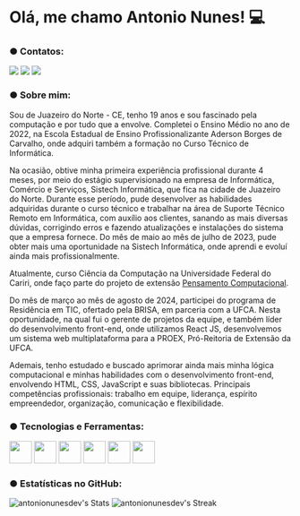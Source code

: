 # Olá, me chamo Antonio Nunes! 💻

### ● Contatos:
<div>
<a href="https://www.linkedin.com/in/antonionunesdev" target="_blank"><img loading="lazy" src="https://img.shields.io/badge/-LinkedIn-%230077B5?style=for-the-badge&logo=linkedin&logoColor=white" target="_blank"></a>   
<a href = "mailto:antonionunes.tec@gmail.com"><img loading="lazy" src="https://img.shields.io/badge/Gmail-D14836?style=for-the-badge&logo=gmail&logoColor=white" target="_blank"></a>
<a href="https://instagram.com/antonio.nunesz" target="_blank"><img loading="lazy" src="https://img.shields.io/badge/-Instagram-%23E4405F?style=for-the-badge&logo=instagram&logoColor=white" target="_blank"></a>
</div>

### ● Sobre mim:

<p>Sou de Juazeiro do Norte - CE, tenho 19 anos e sou fascinado pela computação e por tudo que a envolve. Completei o Ensino Médio no ano de 2022, na Escola Estadual de Ensino Profissionalizante Aderson Borges de Carvalho, onde adquiri também a formação no Curso Técnico de Informática.</p>

<p>Na ocasião, obtive minha primeira experiência profissional durante 4 meses, por meio do estágio supervisionado na empresa de Informática, Comércio e Serviços, Sistech Informática, que fica na cidade de Juazeiro do Norte. Durante esse período, pude desenvolver as habilidades adquiridas durante o curso técnico e trabalhar na área de Suporte Técnico Remoto em Informática, com auxílio aos clientes, sanando as mais diversas dúvidas, corrigindo erros e fazendo atualizações e instalações do sistema que a empresa fornece. Do mês de maio ao mês de julho de 2023, pude obter mais uma oportunidade na Sistech Informática, onde aprendi e evoluí ainda mais profissionalmente.</p>

<p>Atualmente, curso Ciência da Computação na Universidade Federal do Cariri, onde faço parte do projeto de extensão <a href="https://www.instagram.com/pcomputacionalufca/?utm_source=ig_web_button_share_sheet&igshid=OGQ5ZDc2ODk2ZA==">Pensamento Computacional</a>.</p>

<p>Do mês de março ao mês de agosto de 2024, participei do programa de Residência em TIC, ofertado pela BRISA, em parceria com a UFCA. Nesta oportunidade, na qual fui o gerente de projetos da equipe, e também líder do desenvolvimento front-end, onde utilizamos React JS, desenvolvemos um sistema web multiplataforma para a PROEX, Pró-Reitoria de Extensão da UFCA.</p>

<p>Ademais, tenho estudado e buscado aprimorar ainda mais minha lógica computacional e minhas habilidades com o desenvolvimento front-end, envolvendo HTML, CSS, JavaScript e suas bibliotecas. Principais competências profissionais: trabalho em equipe, liderança, espírito empreendedor, organização, comunicação e flexibilidade.</p>

### ● Tecnologias e Ferramentas:
<img src="https://cdn.jsdelivr.net/gh/devicons/devicon/icons/c/c-line.svg" width="40" height="40"/> <img src="https://cdn.jsdelivr.net/gh/devicons/devicon/icons/java/java-original-wordmark.svg" width="40" height="40"/> <img src="https://cdn.jsdelivr.net/gh/devicons/devicon/icons/html5/html5-plain-wordmark.svg" width="40" height="40"/> <img src="https://cdn.jsdelivr.net/gh/devicons/devicon/icons/css3/css3-plain-wordmark.svg" width="40" height="40"/> <img src="https://cdn.jsdelivr.net/gh/devicons/devicon/icons/javascript/javascript-original.svg" width="40" height="40"/> <img src="https://upload.wikimedia.org/wikipedia/commons/a/a7/React-icon.svg" width="40" height="40"/>

### ● Estatísticas no GitHub:
![antonionunesdev's Stats](https://github-readme-stats.vercel.app/api?username=antonionunesdev&theme=tokyonight&show_icons=true&hide_border=false&count_private=false)
![antonionunesdev's Streak](https://github-readme-streak-stats.herokuapp.com/?user=antonionunesdev&theme=tokyonight&hide_border=false)
